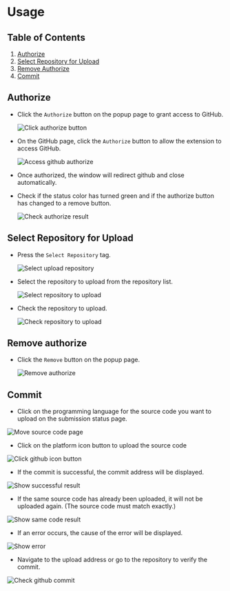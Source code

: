 # Usage

## Table of Contents

1. [Authorize](#authorize)
2. [Select Repository for Upload](#select-repository-for-upload)
3. [Remove Authorize](#remove-authorize)
4. [Commit](#commit)

## Authorize

- Click the `Authorize` button on the popup page to grant access to GitHub.

  ![Click authorize button](https://github.com/Seojeonguk/sourceCodeUploader/assets/44386047/7266a962-5d57-420e-b3e3-f6d2bda2742d)

- On the GitHub page, click the `Authorize` button to allow the extension to access GitHub.

  ![Access github authorize](https://github.com/Seojeonguk/sourceCodeUploader/assets/44386047/8ac62feb-97e0-4385-a21e-ff2a59621166)

- Once authorized, the window will redirect github and close automatically.
- Check if the status color has turned green and if the authorize button has changed to a remove button.

  ![Check authorize result](https://github.com/Seojeonguk/sourceCodeUploader/assets/44386047/7a48b831-c3df-4abc-9a91-d930f4d48470)

## Select Repository for Upload

- Press the `Select Repository` tag.

  ![Select upload repository](https://github.com/Seojeonguk/sourceCodeUploader/assets/44386047/b393ad46-016b-41ae-8508-d4121503ac35)

- Select the repository to upload from the repository list.

  ![Select repository to upload](https://github.com/Seojeonguk/sourceCodeUploader/assets/44386047/d193d422-fe9b-4364-a446-09727c87ec42)

- Check the repository to upload.

  ![Check repository to upload](https://github.com/Seojeonguk/sourceCodeUploader/assets/44386047/33c9406e-6eec-4cd3-ad56-06b097245538)

## Remove authorize

- Click the `Remove` button on the popup page.

  ![Remove authorize](https://github.com/Seojeonguk/sourceCodeUploader/assets/44386047/50fe3dfb-ce77-40d7-8c61-b11b1e2745b2)

## Commit

- Click on the programming language for the source code you want to upload on the submission status page.

![Move source code page](https://github.com/Seojeonguk/sourceCodeUploader/assets/44386047/33146007-7eac-41d7-bfb2-97b51b60a9e4)

- Click on the platform icon button to upload the source code

![Click github icon button](https://github.com/Seojeonguk/sourceCodeUploader/assets/44386047/978f6361-f351-4b15-8901-b804b449574f)

- If the commit is successful, the commit address will be displayed.

![Show successful result](https://github.com/Seojeonguk/sourceCodeUploader/assets/44386047/bd2901dc-1679-4527-a515-70ff8328839c)

- If the same source code has already been uploaded, it will not be uploaded again. (The source code must match exactly.)

![Show same code result](https://github.com/Seojeonguk/sourceCodeUploader/assets/44386047/ca4487a7-254a-4e4d-a6f6-b7695dee9fcb)

- If an error occurs, the cause of the error will be displayed.

![Show error](https://github.com/Seojeonguk/sourceCodeUploader/assets/44386047/63ceb88e-b5cc-406c-b856-55eb196df622)

- Navigate to the upload address or go to the repository to verify the commit.

![Check github commit](https://github.com/Seojeonguk/sourceCodeUploader/assets/44386047/f4c75ebf-1a16-4889-84cd-a300d77d1afa)
